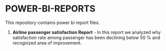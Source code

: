 # POWER-BI-REPORTS

This repository contains power bi report files.

1. **Airline passenger satisfaction Report** - In this report we analyzed why satisfaction rate among passenger has been declining below 50 % and recognized area of improvement.

